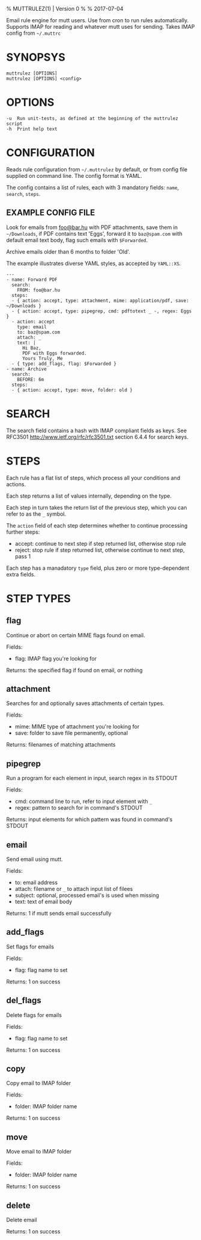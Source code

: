 % MUTTRULEZ(1) | Version 0
%
% 2017-07-04

Email rule engine for mutt users. Use from cron to run rules automatically.
Supports IMAP for reading and whatever mutt uses for sending.
Takes IMAP config from `~/.muttrc`

# SYNOPSYS

    muttrulez [OPTIONS]
    muttrulez [OPTIONS] <config>

# OPTIONS

    -u	Run unit-tests, as defined at the beginning of the muttrulez script
    -h	Print help text

# CONFIGURATION

Reads rule configuration from `~/.muttrulez` by default, or from config file
supplied on command line. The config format is YAML.

The config contains a list of rules, each with 3 mandatory fields:
`name`, `search`, `steps`.

## EXAMPLE CONFIG FILE

Look for emails from foo@bar.hu with PDF attachments, save them in `~/Downloads`,
if PDF contains text 'Eggs', forward it to `baz@spam.com` with default email text
body, flag such emails with `$Forwarded`.

Archive emails older than 6 months to folder 'Old'.

The example illustrates diverse YAML styles, as accepted by `YAML::XS`.

    ---
    - name: Forward PDF
      search:
        FROM: foo@bar.hu
      steps:
      - { action: accept, type: attachment, mime: application/pdf, save: ~/Downloads }
      - { action: accept, type: pipegrep, cmd: pdftotext _ -, regex: Eggs }
      - action: accept
        type: email
        to: baz@spam.com
        attach: _
        text: |
          Hi Baz,
          PDF with Eggs forwarded.
          Yours Truly, Me
      - { type: add_flags, flag: $Forwarded }
    - name: Archive
      search:
        BEFORE: 6m
      steps:
      - { action: accept, type: move, folder: old }

# SEARCH

The search field contains a hash with IMAP compliant fields as keys.
See RFC3501 http://www.ietf.org/rfc/rfc3501.txt section 6.4.4 for search keys.

# STEPS

Each rule has a flat list of steps, which process all your conditions and actions.

Each step returns a list of values internally, depending on the type.

Each step in turn takes the return list of the previous step,
which you can refer to as the `_` symbol.

The `action` field of each step determines whether to continue processing
further steps:

* accept: continue to next step if step returned list, otherwise stop rule
* reject: stop rule if step returned list, otherwise continue to next step, pass 1

Each step has a manadatory `type` field, plus zero or more type-dependent
extra fields.

# STEP TYPES

## flag

Continue or abort on certain MIME flags found on email.

Fields:

* flag: IMAP flag you're looking for

Returns: the specified flag if found on email, or nothing

## attachment

Searches for and optionally saves attachments of certain types.

Fields:

* mime: MIME type of attachment you're looking for
* save: folder to save file permanently, optional

Returns: filenames of matching attachments

## pipegrep

Run a program for each element in input, search regex in its STDOUT

Fields:

* cmd: command line to run, refer to input element with `_`
* regex: pattern to search for in command's STDOUT

Returns: input elements for which pattern was found in command's STDOUT

## email

Send email using mutt.

Fields:

* to: email address
* attach: filename or `_` to attach input list of filees
* subject: optional, processed email's is used when missing
* text: text of email body

Returns: 1 if mutt sends email successfully

## add_flags

Set flags for emails

Fields:

* flag: flag name to set

Returns: 1 on success

## del_flags

Delete flags for emails

Fields:

* flag: flag name to set

Returns: 1 on success

## copy

Copy email to IMAP folder

Fields:

* folder: IMAP folder name

Returns: 1 on success

## move

Move email to IMAP folder

Fields:

* folder: IMAP folder name

Returns: 1 on success

## delete

Delete email

Returns: 1 on success
